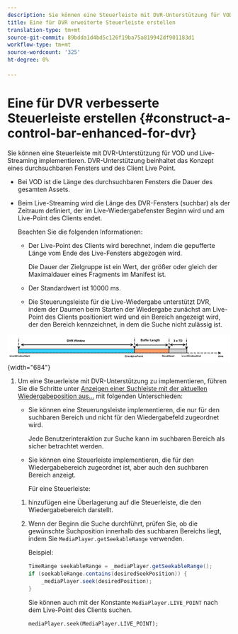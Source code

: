 ```yaml
---
description: Sie können eine Steuerleiste mit DVR-Unterstützung für VOD und Live-Streaming implementieren. DVR-Unterstützung beinhaltet das Konzept eines durchsuchbaren Fensters und des Client Live Point.
title: Eine für DVR erweiterte Steuerleiste erstellen
translation-type: tm+mt
source-git-commit: 89bdda1d4bd5c126f19ba75a819942df901183d1
workflow-type: tm+mt
source-wordcount: '325'
ht-degree: 0%

---
```



# Eine für DVR verbesserte Steuerleiste erstellen {#construct-a-control-bar-enhanced-for-dvr}

Sie können eine Steuerleiste mit DVR-Unterstützung für VOD und Live-Streaming implementieren. DVR-Unterstützung beinhaltet das Konzept eines durchsuchbaren Fensters und des Client Live Point.

* Bei VOD ist die Länge des durchsuchbaren Fensters die Dauer des gesamten Assets.
* Beim Live-Streaming wird die Länge des DVR-Fensters (suchbar) als der Zeitraum definiert, der im Live-Wiedergabefenster Beginn wird und am Live-Point des Clients endet.

   Beachten Sie die folgenden Informationen:

   * Der Live-Point des Clients wird berechnet, indem die gepufferte Länge vom Ende des Live-Fensters abgezogen wird.

      Die Dauer der Zielgruppe ist ein Wert, der größer oder gleich der Maximaldauer eines Fragments im Manifest ist.
   * Der Standardwert ist 10000 ms.
   * Die Steuerungsleiste für die Live-Wiedergabe unterstützt DVR, indem der Daumen beim Starten der Wiedergabe zunächst am Live-Point des Clients positioniert wird und ein Bereich angezeigt wird, der den Bereich kennzeichnet, in dem die Suche nicht zulässig ist.

<!--<a id="fig_37A39A28BA714BA5A2C461357ED5BD41"></a>-->

![](assets/dvr-window.PNG){width=&quot;684&quot;}

1. Um eine Steuerleiste mit DVR-Unterstützung zu implementieren, führen Sie die Schritte unter [Anzeigen einer Suchleiste mit der aktuellen Wiedergabeposition aus...](../../../tvsdk-2.7-for-android/content-playback-options/ui-configure/t-psdk-android-2.7-ui-seek-scrub-bar-display.md) mit folgenden Unterschieden:

   * Sie können eine Steuerungsleiste implementieren, die nur für den suchbaren Bereich und nicht für den Wiedergabefeld zugeordnet wird.

      Jede Benutzerinteraktion zur Suche kann im suchbaren Bereich als sicher betrachtet werden.
   * Sie können eine Steuerleiste implementieren, die für den Wiedergabebereich zugeordnet ist, aber auch den suchbaren Bereich anzeigt.

      Für eine Steuerleiste:
   1. hinzufügen eine Überlagerung auf die Steuerleiste, die den Wiedergabebereich darstellt.
   1. Wenn der Beginn die Suche durchführt, prüfen Sie, ob die gewünschte Suchposition innerhalb des suchbaren Bereichs liegt, indem Sie `MediaPlayer.getSeekableRange` verwenden.

      Beispiel:

      ```java
      TimeRange seekableRange = _mediaPlayer.getSeekableRange(); 
      if (seekableRange.contains(desiredSeekPosition)) { 
          _mediaPlayer.seek(desiredPosition); 
      }
      ```

      Sie können auch mit der Konstante `MediaPlayer.LIVE_POINT` nach dem Live-Point des Clients suchen.

      ```
      mediaPlayer.seek(MediaPlayer.LIVE_POINT);
      ```


